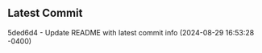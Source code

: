 
## Latest Commit
5ded6d4 - Update README with latest commit info (2024-08-29 16:53:28 -0400) <Yunxi-Zhou>
